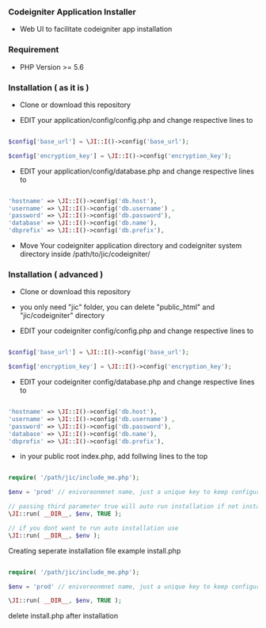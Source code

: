 ### Codeigniter Application Installer
 - Web UI to facilitate codeigniter app installation

### Requirement
- PHP Version >= 5.6

### Installation ( as it is )

 - Clone or download this repository

 - EDIT your application/config/config.php and change respective lines to

```php

$config['base_url'] = \JI::I()->config('base_url');

$config['encryption_key'] = \JI::I()->config('encryption_key');

```

- EDIT your application/config/database.php and change respective lines to

```php

'hostname' => \JI::I()->config('db.host'),
'username' => \JI::I()->config('db.username') ,
'password' => \JI::I()->config('db.password'),
'database' => \JI::I()->config('db.name'),
'dbprefix' => \JI::I()->config('db.prefix'),

```

- Move Your codeigniter application directory and codeigniter system directory inside /path/to/jic/codeigniter/


### Installation ( advanced )

- Clone or download this repository

- you only need "jic" folder, you can delete "public_html" and  "jic/codeigniter" directory

- EDIT your codeigniter config/config.php and change respective lines to

```php

$config['base_url'] = \JI::I()->config('base_url');

$config['encryption_key'] = \JI::I()->config('encryption_key');

```

- EDIT your codeigniter config/database.php and change respective lines to

```php

'hostname' => \JI::I()->config('db.host'),
'username' => \JI::I()->config('db.username') ,
'password' => \JI::I()->config('db.password'),
'database' => \JI::I()->config('db.name'),
'dbprefix' => \JI::I()->config('db.prefix'),

```

- in your public root index.php, add follwing lines to the top

```php

require( '/path/jic/include_me.php');

$env = 'prod' // enivoreonmnet name, just a unique key to keep configuration seperate

// passing third parameter true will auto run installation if not installed already
\JI::run( __DIR__, $env, TRUE );

// if you dont want to run auto installation use
\JI::run( __DIR__, $env );


```

Creating seperate installation file
example install.php

```php

require( '/path/jic/include_me.php');

$env = 'prod' // enivoreonmnet name, just a unique key to keep configuration seperate

\JI::run( __DIR__, $env, TRUE );

```

delete install.php after installation
